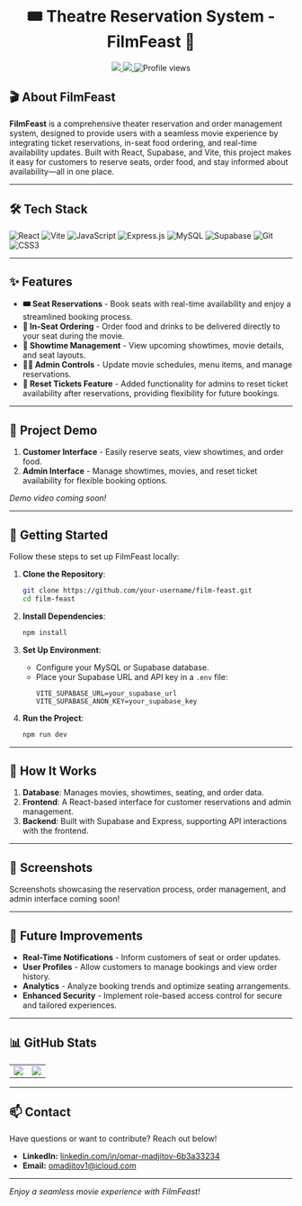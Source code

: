 <!-- Header -->
<h1 align="center">🎟️ Theatre Reservation System - FilmFeast 🍿</h1>

<p align="center">
  <a href="https://linkedin.com/in/omar-madjitov-6b3a33234">
    <img src="https://img.shields.io/badge/LinkedIn-Omar%20Madjitov-blue?style=flat&logo=linkedin&logoColor=white">
  </a>
  <a href="mailto:omadjitov1@icloud.com">
    <img src="https://img.shields.io/badge/Email-omadjitov1@icloud.com-red?style=flat&logo=gmail&logoColor=white">
  </a>
  <img src="https://komarev.com/ghpvc/?username=workoholyguy&style=flat&color=green" alt="Profile views">
</p>

<!-- About Project -->
## 🎬 About FilmFeast

**FilmFeast** is a comprehensive theater reservation and order management system, designed to provide users with a seamless movie experience by integrating ticket reservations, in-seat food ordering, and real-time availability updates. Built with React, Supabase, and Vite, this project makes it easy for customers to reserve seats, order food, and stay informed about availability—all in one place.

---

<!-- Tech Stack -->
## 🛠 Tech Stack

![React](https://img.shields.io/badge/-React-61DAFB?style=flat&logo=react&logoColor=black)
![Vite](https://img.shields.io/badge/-Vite-646CFF?style=flat&logo=vite&logoColor=white)
![JavaScript](https://img.shields.io/badge/-JavaScript-F7DF1E?style=flat&logo=javascript&logoColor=black)
![Express.js](https://img.shields.io/badge/-Express.js-000000?style=flat&logo=express&logoColor=white)
![MySQL](https://img.shields.io/badge/-MySQL-4479A1?style=flat&logo=mysql&logoColor=white)
![Supabase](https://img.shields.io/badge/-Supabase-3ECF8E?style=flat&logo=supabase&logoColor=white)
![Git](https://img.shields.io/badge/-Git-F05032?style=flat&logo=git&logoColor=white)
![CSS3](https://img.shields.io/badge/-CSS3-1572B6?style=flat&logo=css3&logoColor=white)

---

<!-- Features -->
## ✨ Features

- **🎟️ Seat Reservations** - Book seats with real-time availability and enjoy a streamlined booking process.
- **🍿 In-Seat Ordering** - Order food and drinks to be delivered directly to your seat during the movie.
- **📅 Showtime Management** - View upcoming showtimes, movie details, and seat layouts.
- **🧑‍💼 Admin Controls** - Update movie schedules, menu items, and manage reservations.
- **🔄 Reset Tickets Feature** - Added functionality for admins to reset ticket availability after reservations, providing flexibility for future bookings.

---

<!-- Project Demo -->
## 🎥 Project Demo

1. **Customer Interface** - Easily reserve seats, view showtimes, and order food.
2. **Admin Interface** - Manage showtimes, movies, and reset ticket availability for flexible booking options.
   
*Demo video coming soon!*

---

<!-- Getting Started -->
## 🚀 Getting Started

Follow these steps to set up FilmFeast locally:

1. **Clone the Repository**:
   ```bash
   git clone https://github.com/your-username/film-feast.git
   cd film-feast
   ```

2. **Install Dependencies**:
   ```bash
   npm install
   ```

3. **Set Up Environment**:
   - Configure your MySQL or Supabase database.
   - Place your Supabase URL and API key in a `.env` file:
     ```plaintext
     VITE_SUPABASE_URL=your_supabase_url
     VITE_SUPABASE_ANON_KEY=your_supabase_key
     ```

4. **Run the Project**:
   ```bash
   npm run dev
   ```

---

<!-- How It Works -->
## 🧩 How It Works

1. **Database**: Manages movies, showtimes, seating, and order data.
2. **Frontend**: A React-based interface for customer reservations and admin management.
3. **Backend**: Built with Supabase and Express, supporting API interactions with the frontend.

---

<!-- Screenshots -->
## 📸 Screenshots

Screenshots showcasing the reservation process, order management, and admin interface coming soon!

---

<!-- Future Improvements -->
## 🔮 Future Improvements

- **Real-Time Notifications** - Inform customers of seat or order updates.
- **User Profiles** - Allow customers to manage bookings and view order history.
- **Analytics** - Analyze booking trends and optimize seating arrangements.
- **Enhanced Security** - Implement role-based access control for secure and tailored experiences.

---

<!-- GitHub Stats -->
## 📊 GitHub Stats

<table>
  <tr>
    <td>
      <img src="https://github-readme-stats.vercel.app/api?username=workoholyguy&show_icons=true&theme=tokyonight">
    </td>
    <td>
      <img src="https://github-readme-stats.vercel.app/api/top-langs/?username=workoholyguy&layout=compact&theme=tokyonight">
    </td>
  </tr>
</table>

---

<!-- Contact -->
## 📫 Contact

Have questions or want to contribute? Reach out below!

- **LinkedIn:** [linkedin.com/in/omar-madjitov-6b3a33234](https://linkedin.com/in/omar-madjitov-6b3a33234)
- **Email:** [omadjitov1@icloud.com](mailto:omadjitov1@icloud.com)

---

*Enjoy a seamless movie experience with FilmFeast!* 

